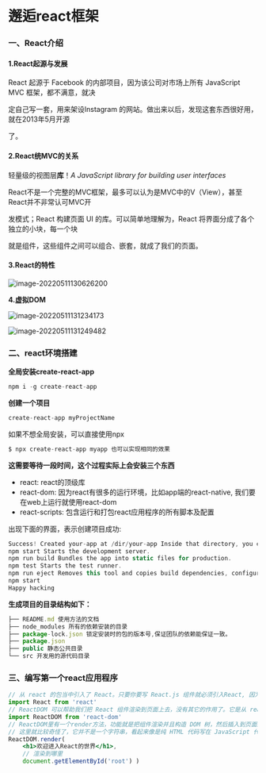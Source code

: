 # 邂逅react框架

### **一、React介绍**

#### **1.React起源与发展**

React 起源于 Facebook 的内部项目，因为该公司对市场上所有 JavaScript MVC 框架，都不满意，就决

定自己写一套，用来架设Instagram 的网站。做出来以后，发现这套东西很好用，就在2013年5月开源

了。

#### **2.React统MVC的关系**

轻量级的视图层**库**！*A JavaScript library for building user interfaces*

React不是一个完整的MVC框架，最多可以认为是MVC中的V（View），甚至React并不非常认可MVC开

发模式；React 构建页面 UI 的库。可以简单地理解为，React 将界面分成了各个独立的小块，每一个块

就是组件，这些组件之间可以组合、嵌套，就成了我们的页面。

#### **3.React的特性**

![image-20220511130626200](D:\截图\25_邂逅react与react基础\image-20220511130626200.png)

**4.虚拟DOM**

![image-20220511131234173](D:\截图\25_邂逅react与react基础\image-20220511131234173.png)

![image-20220511131249482](D:\截图\25_邂逅react与react基础\image-20220511131249482.png)

### 二、react环境搭建

**全局安装create-react-app**

```jsx
npm i -g create-react-app
```

**创建一个项目**

```jsx
create-react-app myProjectName
```

如果不想全局安装，可以直接使用npx

```jsx
$ npx create-react-app myapp 也可以实现相同的效果
```

**这需要等待一段时间，这个过程实际上会安装三个东西**

- react: react的顶级库
- react-dom: 因为react有很多的运行环境，比如app端的react-native, 我们要在web上运行就使用react-dom
- react-scripts: 包含运行和打包react应用程序的所有脚本及配置

出现下面的界面，表示创建项目成功: 

```jsx
Success! Created your-app at /dir/your-app Inside that directory, you can run several commands:
npm start Starts the development server.
npm run build Bundles the app into static files for production.
npm test Starts the test runner. 
npm run eject Removes this tool and copies build dependencies, configuration files and scripts into the app directory. If you do this, you can’t go back! We suggest that you begin by typing: cd your-app 
npm start 
Happy hacking
```

**生成项目的目录结构如下：**

```jsx
├── README.md 使用方法的文档 
├── node_modules 所有的依赖安装的目录 
├── package-lock.json 锁定安装时的包的版本号,保证团队的依赖能保证一致。 
├── package.json 
├── public 静态公共目录 
└── src 开发用的源代码目录
```

### 三、编写第一个react应用程序

```jsx
// 从 react 的包当中引入了 React。只要你要写 React.js 组件就必须引入React, 因为react里有 一种语法叫JSX，稍后会讲到JSX，要写JSX，就必须引入React 
import React from 'react' 
// ReactDOM 可以帮助我们把 React 组件渲染到页面上去，没有其它的作用了。它是从 react-dom 中 引入的，而不是从 react 引入。 
import ReactDOM from 'react-dom' 
// ReactDOM里有一个render方法，功能就是把组件渲染并且构造 DOM 树，然后插入到页面上某个特定的 元素上 
// 这里就比较奇怪了，它并不是一个字符串，看起来像是纯 HTML 代码写在 JavaScript 代码里面。语 法错误吗？这并不是合法的 JavaScript 代码, “在 JavaScript 写的标签的”语法叫 JSX- JavaScript XML。
ReactDOM.render( 
    <h1>欢迎进入React的世界</h1>, 
	// 渲染到哪里
    document.getElementById('root') )
```

